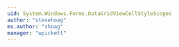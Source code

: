 ```yaml
---
uid: System.Windows.Forms.DataGridViewCellStyleScopes
author: "stevehoag"
ms.author: "shoag"
manager: "wpickett"
---
```

